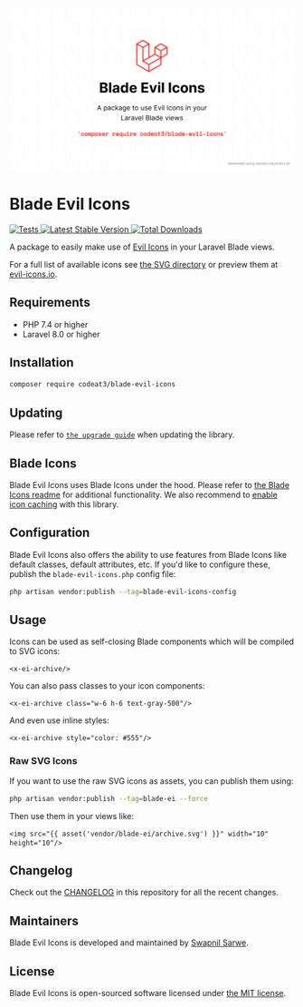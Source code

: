 <p align="center">
    <img src="./socialcard-blade-evil-icons.png" width="1280" title="Social Card Blade Evil Icons">
</p>

# Blade Evil Icons

<a href="https://github.com/codeat3/blade-evil-icons/actions?query=workflow%3ATests">
    <img src="https://github.com/codeat3/blade-evil-icons/workflows/Tests/badge.svg" alt="Tests">
</a>
<a href="https://packagist.org/packages/codeat3/blade-evil-icons">
    <img src="https://img.shields.io/packagist/v/codeat3/blade-evil-icons" alt="Latest Stable Version">
</a>
<a href="https://packagist.org/packages/codeat3/blade-evil-icons">
    <img src="https://img.shields.io/packagist/dt/codeat3/blade-evil-icons" alt="Total Downloads">
</a>

A package to easily make use of [Evil Icons](https://github.com/evil-icons/evil-icons) in your Laravel Blade views.

For a full list of available icons see [the SVG directory](resources/svg) or preview them at [evil-icons.io](https://evil-icons.io/).

## Requirements

- PHP 7.4 or higher
- Laravel 8.0 or higher

## Installation

```bash
composer require codeat3/blade-evil-icons
```

## Updating

Please refer to [`the upgrade guide`](UPGRADE.md) when updating the library.

## Blade Icons

Blade Evil Icons uses Blade Icons under the hood. Please refer to [the Blade Icons readme](https://github.com/blade-ui-kit/blade-icons) for additional functionality. We also recommend to [enable icon caching](https://github.com/blade-ui-kit/blade-icons#caching) with this library.

## Configuration

Blade Evil Icons also offers the ability to use features from Blade Icons like default classes, default attributes, etc. If you'd like to configure these, publish the `blade-evil-icons.php` config file:

```bash
php artisan vendor:publish --tag=blade-evil-icons-config
```

## Usage

Icons can be used as self-closing Blade components which will be compiled to SVG icons:

```blade
<x-ei-archive/>
```

You can also pass classes to your icon components:

```blade
<x-ei-archive class="w-6 h-6 text-gray-500"/>
```

And even use inline styles:

```blade
<x-ei-archive style="color: #555"/>
```

### Raw SVG Icons

If you want to use the raw SVG icons as assets, you can publish them using:

```bash
php artisan vendor:publish --tag=blade-ei --force
```

Then use them in your views like:

```blade
<img src="{{ asset('vendor/blade-ei/archive.svg') }}" width="10" height="10"/>
```

## Changelog

Check out the [CHANGELOG](CHANGELOG.md) in this repository for all the recent changes.

## Maintainers

Blade Evil Icons is developed and maintained by [Swapnil Sarwe](https://swapnilsarwe.com).

## License

Blade Evil Icons is open-sourced software licensed under [the MIT license](LICENSE.md).
